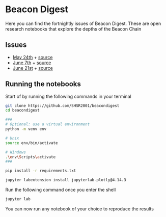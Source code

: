 # Beacon Digest

Here you can find the fortnightly issues of Beacon Digest. These are open research notebooks that explore the depths of the Beacon Chain

## Issues

- [May 24th](https://shsr2001.github.io/beacondigest/notebooks/2021/05/24/digest.html) + [source](notebooks/2021/05/24/digest.ipynb)
- [June 7th](https://shsr2001.github.io/beacondigest/notebooks/2021/06/07/oceanic.html) + [source](notebooks/2021/06/07/oceanic.ipynb)
- [June 21st](https://shsr2001.github.io/beacondigest/notebooks/2021/06/21/oceanic2.html) + [source](notebooks/2021/06/21/oceanic2.ipynb)

## Running the notebooks

Start of by running the following commands in your terminal

```bash
git clone https://github.com/SHSR2001/beacondigest
cd beacondigest

###
# Optional: use a virtual environment
python -m venv env

# Unix
source env/bin/activate

# Windows
.\env\Scripts\activate
###

pip install -r requirements.txt

jupyter labextension install jupyterlab-plotly@4.14.3
```

Run the following command once you enter the shell

```bash
jupyter lab
```
You can now run any notebook of your choice to reproduce the results
